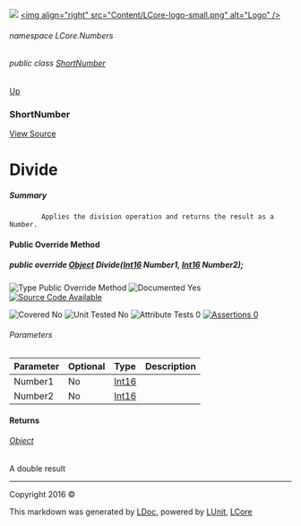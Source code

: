 ![](Content/LCore-banner-small.png "")
[&lt;img align=&quot;right&quot; src=&quot;Content/LCore-logo-small.png&quot; alt=&quot;Logo&quot; /&gt;](../README.md)

###### namespace LCore.Numbers

###### public class [ShortNumber](docs/ShortNumber.md)
[Up](docs/ShortNumber.md)

### ShortNumber
[View Source](Numbers/ShortNumber.cs)

# Divide

##### Summary

            Applies the division operation and returns the result as a Number.
            

#### Public Override Method

##### public override <a href="https://msdn.microsoft.com/en-us/library/system.object.aspx" alt="">Object</a> Divide(<a href="https://msdn.microsoft.com/en-us/library/system.int16.aspx" alt="">Int16</a> Number1, <a href="https://msdn.microsoft.com/en-us/library/system.int16.aspx" alt="">Int16</a> Number2);

![Type Public Override Method](http://b.repl.ca/v1/Type-Public%20Override%20Method-blue.png "")     ![Documented Yes](http://b.repl.ca/v1/Documented-Yes-brightgreen.png "") [![Source Code Available](http://b.repl.ca/v1/Source%20Code-Available-brightgreen.png "")](Numbers/ShortNumber.cs#L)

![Covered No](http://b.repl.ca/v1/Covered-No-red.png "") ![Unit Tested No](http://b.repl.ca/v1/Unit%20Tested-No-lightgrey.png "") ![Attribute Tests 0](http://b.repl.ca/v1/Attribute%20Tests-0-lightgrey.png "") [![Assertions 0](http://b.repl.ca/v1/Assertions-0-lightgrey.png "")](Numbers/ShortNumber.cs)

###### Parameters

Parameter | Optional | Type | Description
:---  | :---  | :---  | :--- 
Number1 | No | [Int16](https://msdn.microsoft.com/en-us/library/system.int16.aspx) | 
Number2 | No | [Int16](https://msdn.microsoft.com/en-us/library/system.int16.aspx) | 


#### Returns

###### [Object](https://msdn.microsoft.com/en-us/library/system.object.aspx)
A double result



---

Copyright 2016 &copy; [](../README.md) [](../TableOfContents.md)

This markdown was generated by [LDoc](https://github.com/CodeSingularity/LDoc), powered by [LUnit](https://github.com/CodeSingularity/LUnit), [LCore](https://github.com/CodeSingularity/LCore)

